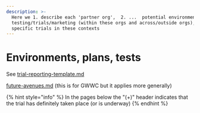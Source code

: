 ```yaml
---
description: >-
  Here we 1. describe each 'partner org',  2. ...  potential environments for
  testing/trials/marketing (within these orgs and across/outside orgs), 3. Track
  specific trials in these contexts
---
```


# Environments, plans, tests

See [trial-reporting-template.md](../trial-reporting-template.md "mention")

[future-avenues.md](future-avenues.md "mention") (this is for GWWC but it applies more generally)



{% hint style="info" %}
In the pages below the "(+)" header indicates that the trial has definitely taken place (or is underway)
{% endhint %}


